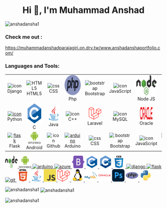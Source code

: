 

<h1 align="center">Hi 👋, I'm Muhammad Anshad</h1>
<p align="left"> <img src="https://komarev.com/ghpvc/?username=anshadansha1&label=Profile%20views&color=0e75b6&style=flat" alt="anshadansha1" /> </p>

<h3 align="left">Check me out :</h3>
<a href="https://muhammadanshadparajagiri.on.drv.tw/www.anshadanshaportfolio.com/">https://muhammadanshadparajagiri.on.drv.tw/www.anshadanshaportfolio.com/</a><br>
<p align="left">
</p>

<h3 align="left">Languages and Tools:</h3>
<table align="center">
   <tr>
   <td align="center" width="96">
        <img src="https://techstack-generator.vercel.app/django-icon.svg" alt="icon" width="65" height="65" />
      <br>Django
    </td>
   <td align="center"  width="96">
        <img src="https://skillicons.dev/icons?i=html" width="48" height="48" alt="HTML5" />
      <br>HTML5
    </td>
    <td align="center" width="96">
        <img src="https://skillicons.dev/icons?i=css" width="48" height="48" alt="css" />
      <br>CSS
    </td>
    <td align="center" width="96">
        <a href="https://www.php.net" target="_blank" rel="noreferrer"><img src="php-1.svg" alt="icon" width="65" height="65" /></a>
      <br>Php
    </td>
    <td align="center"  width="96">
        <img src="https://skillicons.dev/icons?i=bootstrap" width="48" height="48" alt="bootstrap" />
      <br>Bootstrap
    <td align="center" width="96">
        <img src="https://techstack-generator.vercel.app/js-icon.svg" alt="icon" width="65" height="65" />
      <br>JavaScript
    </td>
         <td align="center" width="96">
        <a href="https://nodejs.org/en" target="_blank" rel="noreferrer"><img src="nodejs-1.svg" alt="icon" width="65" height="65" /></a>
      <br>Node JS
    </td>
      </td>
    
 </tr>
  <tr>
    <td align="center" width="96">
      <a href="#macropower-tech">
        <img src="https://techstack-generator.vercel.app/python-icon.svg" alt="icon" width="65" height="65" />
      </a>
      <br>Python
    </td>
   <td align="center" width="96">
        <a href="https://www.cprogramming.com/" target="_blank" rel="noreferrer"><img src="https://raw.githubusercontent.com/devicons/devicon/master/icons/c/c-original.svg" alt="icon" width="65" height="65" /></a>
      <br>C
    </td>
    <td align="center" width="96"> 
        <a href="https://www.java.com" target="_blank" rel="noreferrer"><img src="https://raw.githubusercontent.com/devicons/devicon/master/icons/java/java-original.svg" width="48" height="48" alt="Git" /></a>
      <br>Java
    </td>
    <td align="center" width="96">
        <img src="https://techstack-generator.vercel.app/cpp-icon.svg" alt="icon" width="65" height="65" />
      <br>C++
    </td>
    <td align="center" width="96">
        <a href="https://laravel.com/" target="_blank" rel="noreferrer"> <img src="laravel-2.svg" alt="laravel" width="40" height="40"/> </a> 
      <br>Laravel
    </td>
     
   <td align="center" width="96">
        <img src="https://techstack-generator.vercel.app/mysql-icon.svg" alt="icon" width="65" height="65" />
      <br>MySQL
    </td>
    <td align="center" width="96">
        <a href="https://www.oracle.com/" target="_blank" rel="noreferrer"> <img src="oracle-6.svg" alt="oracle" width="40" height="40"/> </a> 
      <br>Oracle
    </td>
  </tr>
 
<tr>
   <td align="center" width="96">
        <a href="https://flask.palletsprojects.com/" target="_blank" rel="noreferrer"> <img src="https://www.vectorlogo.zone/logos/pocoo_flask/pocoo_flask-icon.svg" alt="flask" width="40" height="40"/> </a>
      <br>Flask
    </td>
  <td align="center" width="96">
        <a href="https://developer.android.com" target="_blank" rel="noreferrer"> <img src="logo-android.svg" alt="android" width="40" height="40"/> </a>
      <br>Android
    <td align="center" width="96">
        <img src="https://techstack-generator.vercel.app/github-icon.svg" alt="icon" width="65" height="65" />
      <br>Github
    </td>
    <td align="center"  width="96">
        <a href="https://www.arduino.cc/" target="_blank" rel="noreferrer"> <img src="https://cdn.worldvectorlogo.com/logos/arduino-1.svg" alt="arduino" width="40" height="40"/> </a> 
      <br>Arduino
    </td>
    <td align="center" width="96">
        <img src="https://skillicons.dev/icons?i=css" width="48" height="48" alt="css" />
      <br>CSS
    </td>
    <td align="center"  width="96">
        <img src="https://skillicons.dev/icons?i=bootstrap" width="48" height="48" alt="bootstrap" />
      <br>Bootstrap
    <td align="center" width="96">
        <img src="https://techstack-generator.vercel.app/js-icon.svg" alt="icon" width="65" height="65" />
      <br>JavaScript
    </td>
        <td align="center" width="96">
        <img src="https://skillicons.dev/icons?i=nodejs" width="48" height="48" alt="Nodejs" />
      <br>Nodejs
      </td>
      
   </td>
   
  
 </tr>
</table>
<p align="left"> 
<a href="https://nodejs.org/en" target="_blank" rel="noreferrer"> <img src="nodejs-1.svg" alt="python" width="40" height="40"/> </a>
<a href="https://developer.android.com" target="_blank" rel="noreferrer"> <img src="logo-android.svg" alt="android" width="40" height="40"/> </a>
<a href="https://www.arduino.cc/" target="_blank" rel="noreferrer"> <img src="https://cdn.worldvectorlogo.com/logos/arduino-1.svg" alt="arduino" width="40" height="40"/> </a> 
<a href="https://azure.microsoft.com/en-in/" target="_blank" rel="noreferrer"> <img src="https://www.vectorlogo.zone/logos/microsoft_azure/microsoft_azure-icon.svg" alt="azure" width="40" height="40"/> </a>
<a href="https://getbootstrap.com" target="_blank" rel="noreferrer"> <img src="bootstrap-5-1.svg" alt="bootstrap" width="40" height="40"/> </a> 
<a href="https://www.cprogramming.com/" target="_blank" rel="noreferrer"> <img src="https://raw.githubusercontent.com/devicons/devicon/master/icons/c/c-original.svg" alt="c" width="40" height="40"/> </a> 
<a href="https://www.w3schools.com/cpp/" target="_blank" rel="noreferrer"> <img src="https://raw.githubusercontent.com/devicons/devicon/master/icons/cplusplus/cplusplus-original.svg" alt="cplusplus" width="40" height="40"/> </a> 
<a href="https://www.w3schools.com/css/" target="_blank" rel="noreferrer"> <img src="https://raw.githubusercontent.com/devicons/devicon/master/icons/css3/css3-original-wordmark.svg" alt="css3" width="40" height="40"/> </a> 
<a href="https://www.djangoproject.com/" target="_blank" rel="noreferrer"> <img src="https://cdn.worldvectorlogo.com/logos/django.svg" alt="django" width="40" height="40"/> </a>
<a href="https://flask.palletsprojects.com/" target="_blank" rel="noreferrer"> <img src="https://www.vectorlogo.zone/logos/pocoo_flask/pocoo_flask-icon.svg" alt="flask" width="40" height="40"/> </a>
<a href="https://git-scm.com/" target="_blank" rel="noreferrer"> <img src="https://www.vectorlogo.zone/logos/git-scm/git-scm-icon.svg" alt="git" width="40" height="40"/> </a> 
<a href="https://www.w3.org/html/" target="_blank" rel="noreferrer"> <img src="https://raw.githubusercontent.com/devicons/devicon/master/icons/html5/html5-original-wordmark.svg" alt="html5" width="40" height="40"/> </a> 
<a href="https://www.java.com" target="_blank" rel="noreferrer"> <img src="https://raw.githubusercontent.com/devicons/devicon/master/icons/java/java-original.svg" alt="java" width="40" height="40"/> </a> 
<a href="https://developer.mozilla.org/en-US/docs/Web/JavaScript" target="_blank" rel="noreferrer"> <img src="logo-javascript.svg" alt="javascript" width="40" height="40"/> </a> 
<a href="https://laravel.com/" target="_blank" rel="noreferrer"> <img src="laravel-2.svg" alt="laravel" width="40" height="40"/> </a> 
<a href="https://www.linux.org/" target="_blank" rel="noreferrer"> <img src="https://raw.githubusercontent.com/devicons/devicon/master/icons/linux/linux-original.svg" alt="linux" width="40" height="40"/> </a> 
<a href="https://www.mysql.com/" target="_blank" rel="noreferrer"> <img src="https://raw.githubusercontent.com/devicons/devicon/master/icons/mysql/mysql-original-wordmark.svg" alt="mysql" width="40" height="40"/> </a> 
<a href="https://www.oracle.com/" target="_blank" rel="noreferrer"> <img src="https://raw.githubusercontent.com/devicons/devicon/master/icons/oracle/oracle-original.svg" alt="oracle" width="40" height="40"/> </a> 
<a href="https://www.photoshop.com/en" target="_blank" rel="noreferrer"> <img src="adobe-photoshop-2.svg" alt="photoshop" width="40" height="40"/> </a> 
<a href="https://www.php.net" target="_blank" rel="noreferrer"> <img src="https://raw.githubusercontent.com/devicons/devicon/master/icons/php/php-original.svg" alt="php" width="40" height="40"/> </a> 
<a href="https://www.python.org" target="_blank" rel="noreferrer"> <img src="https://raw.githubusercontent.com/devicons/devicon/master/icons/python/python-original.svg" alt="python" width="40" height="40"/> </a> </p>

<p><img align="left" src="https://github-readme-stats.vercel.app/api/top-langs?username=anshadansha1&show_icons=true&locale=en&layout=compact" alt="anshadansha1" /></p>

<p>&nbsp;<img align="center" src="https://github-readme-stats.vercel.app/api?username=anshadansha1&show_icons=true&locale=en" alt="anshadansha1" /></p>

<p><img align="center" src="https://github-readme-streak-stats.herokuapp.com/?user=anshadansha1&" alt="anshadansha1" /></p>

